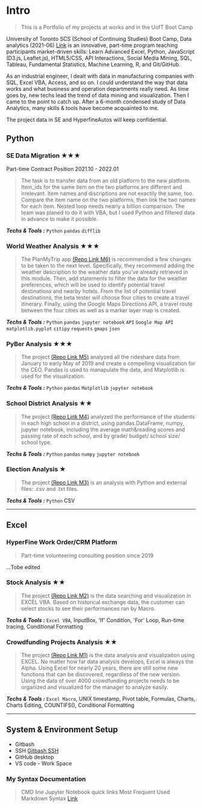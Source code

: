 # Intro
> This is a Portfolio of my projects at works and in the UofT Boot Camp

University of Toronto SCS (School of Continuing Studies) Boot Camp, Data analytics (2021-06) [Link](https://bootcamp.learn.utoronto.ca/data/) is an innovative, part-time program teaching participants market-driven skills: Learn Advanced Excel, Python, JavaScript (D3.js, Leaflet.js), HTML5/CSS, API Interactions, Social Media Mining, SQL, Tableau, Fundamental Statistics, Machine Learning, R, and Git/GitHub.

As an industrial engineer, I dealt with data in manufacturing companies with SQL, Excel VBA, Access, and so on. I could understand the way that data works and what business and operation departments really need. As time goes by, new techs lead the trend of data mining and visualization. Then I came to the point to catch up. After a 6-month condensed study of Data Analytics, many skills & tools have become acquainted to me.

The project data in SE and HyperfineAutos will keep confidential.


## Python

### SE Data Migration &#9733;&#9733;&#9733;

Part-time Contract Position 2021.10 - 2022.01

>The task is to transfer data from an old platform to the new platform. Item_ids for the same item on the two platforms are different and irrelevant. Item names and discriptions are not exactily the same, too. Compare the item name on the two platforms, then link the two names for each item. Nested loop needs nearly a billion comparison. The team was planed to do it with VBA, but I used Python and filtered data in advance to make it possible.

**_Techs & Tools :_** `Python`  `pandas`  `difflib`

### World Weather Analysis &#9733;&#9733;&#9733;

>The PlanMyTrip app [(Repo Link M6)](https://github.com/hjx2019/World_Weather_Analysis.git)  is recommended a few changes to be taken to the next level. Specifically, they recommend adding the weather description to the weather data you’ve already retrieved in this module. Then, add statements to filter the data for the weather preferences, which will be used to identify potential travel destinations and nearby hotels. From the list of potential travel destinations, the beta tester will choose four cities to create a travel itinerary. Finally, using the Google Maps Directions API, a travel route between the four cities as well as a marker layer map is created.

**_Techs & Tools :_** `Python`  `pandas`  `jupyter notebook`  `API` `Google Map API`  `matplotlib.pyplot`  `citipy` `requests`  `gmaps` `json`

### PyBer Analysis &#9733;&#9733;&#9733;

>The project [(Repo Link M5)](https://github.com/hjx2019/PyBer_Analysis.git) analyzed all the rideshare data from January to early May of 2019 and create a compelling visualization for the CEO. Pandas is used to manapulate the data, and Matplotlib is used for the visualization.

**_Techs & Tools :_** `Python`  `pandas`  `Matplotlib`  `jupyter notebook`

### School District Analysis &#9733;&#9733;
>The project [(Repo Link M4)](https://github.com/hjx2019/School_District_Analysis.git) analyzed the performance of the students in each high school in a district, using pandas.DataFrame, numpy, jupyter notebook, including the average math&reading scores and passing rate of each school, and by grade/ budget/ school size/ school type. 

**_Techs & Tools :_** `Python`  `pandas`  `numpy`  `jupyter notebook`

### Election Analysis &#9733;
>The project [(Repo Link M3)](https://github.com/hjx2019/election-analysis.git) is an analysis with Python and external files: .csv and .txt files.

**_Techs & Tools :_** `Python`  CSV

******


## Excel
### HyperFine Work Order/CRM Platform
>Part-time volunteering consulting position since 2019

...Tobe edited


### Stock Analysis &#9733;&#9733;
>The project [(Repo Link M2)](https://github.com/hjx2019/stocks-analysis.git) is the data searching and visualization in EXCEL VBA. Based on historical exchange data, the customer can select stocks to see their performances ran by Macro.

**_Techs & Tools :_** `Excel VBA`, InputBox, 'If' Condition, 'For' Loop, Run-time tracing, Conditional Formatting

### Crowdfunding Projects Analysis &#9733;&#9733;
>The project [(Repo Link M1)](https://github.com/hjx2019/Kickstarter-Analysis.git) is the data analysis and visualizaiton using EXCEL. No matter how far data analysis develops, Excel is always the Alpha. Using Excel for nearly 20 years, there are still some new functions that can be discovered, regardless of the new version. Using the data of over 4000 crowdfunding projects needs to be organized and visualized for the manager to analyze easily.

**_Techs & Tools :_** `Excel Macro`, UNIX timestamp, Pivot table, Formulas, Charts, Charts Editing, COUNTIFS(), Conditional Formatting 

******

## System & Environment Setup

* Gitbash
* SSH [Gitbash SSH](GitHub/GitBash.md)
* GitHub desktop
* VS code - Work Space

### My Syntax Documentation
> CMD line
> Jupyter Notebook quick links
>  Most Frequent Used Markdown Syntax [Link](GitHub/MCS.md)
